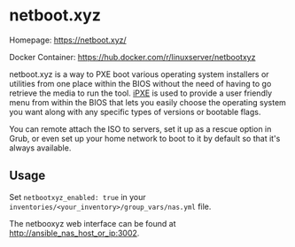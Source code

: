 
# netboot.xyz

Homepage: <https://netboot.xyz/>

Docker Container: <https://hub.docker.com/r/linuxserver/netbootxyz>

netboot.xyz is a way to PXE boot various operating system installers or utilities from one place within the BIOS without the need of having to go retrieve the media to run the tool. [iPXE](https://ipxe.org/) is used to provide a user friendly menu from within the BIOS that lets you easily choose the operating system you want along with any specific types of versions or bootable flags.

You can remote attach the ISO to servers, set it up as a rescue option in Grub, or even set up your home network to boot to it by default so that it's always available.

## Usage

Set `netbootxyz_enabled: true` in your `inventories/<your_inventory>/group_vars/nas.yml` file.

The netbooxyz web interface can be found at <http://ansible_nas_host_or_ip:3002>.
